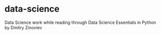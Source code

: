 # data-science
Data Science work while reading through Data Science Essentials in Python by Dmitry Zinoviev
